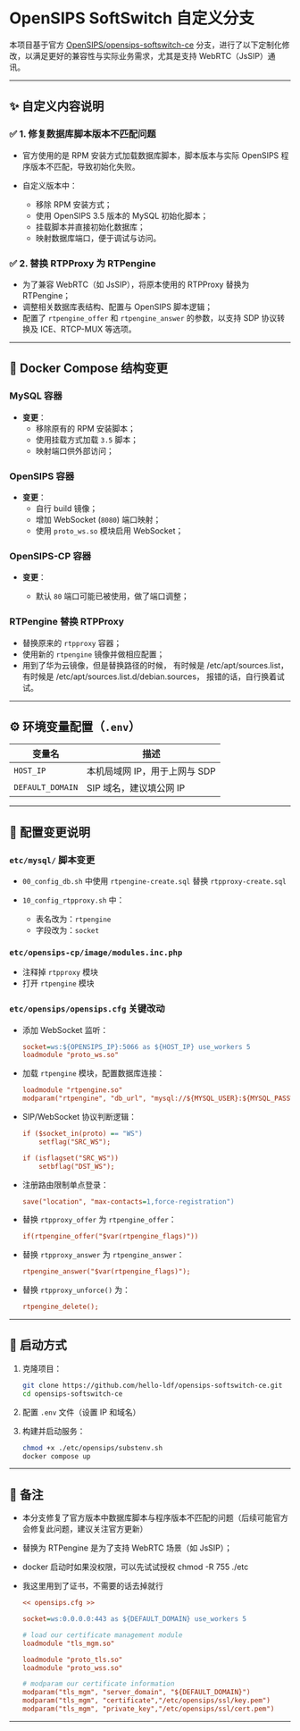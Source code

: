 # OpenSIPS SoftSwitch 自定义分支

本项目基于官方 [OpenSIPS/opensips-softswitch-ce](https://github.com/OpenSIPS/opensips-softswitch-ce) 分支，进行了以下定制化修改，以满足更好的兼容性与实际业务需求，尤其是支持 WebRTC（JsSIP）通讯。

---

## ✨ 自定义内容说明

### ✅ 1. 修复数据库脚本版本不匹配问题

* 官方使用的是 RPM 安装方式加载数据库脚本，脚本版本与实际 OpenSIPS 程序版本不匹配，导致初始化失败。
* 自定义版本中：

  * 移除 RPM 安装方式；
  * 使用 OpenSIPS 3.5 版本的 MySQL 初始化脚本；
  * 挂载脚本并直接初始化数据库；
  * 映射数据库端口，便于调试与访问。

### ✅ 2. 替换 RTPProxy 为 RTPengine

* 为了兼容 WebRTC（如 JsSIP），将原本使用的 RTPProxy 替换为 RTPengine；
* 调整相关数据库表结构、配置与 OpenSIPS 脚本逻辑；
* 配置了 `rtpengine_offer` 和 `rtpengine_answer` 的参数，以支持 SDP 协议转换及 ICE、RTCP-MUX 等选项。

---

## 🧱 Docker Compose 结构变更

### MySQL 容器

* **变更**：
  * 移除原有的 RPM 安装脚本；
  * 使用挂载方式加载 `3.5` 脚本；
  * 映射端口供外部访问；

### OpenSIPS 容器

* **变更**：
  * 自行 build 镜像；
  * 增加 WebSocket (`8080`) 端口映射；
  * 使用 `proto_ws.so` 模块启用 WebSocket；

### OpenSIPS-CP 容器

* **变更**：

  * 默认 `80` 端口可能已被使用，做了端口调整；

### RTPengine 替换 RTPProxy

* 替换原来的 `rtpproxy` 容器；
* 使用新的 `rtpengine` 镜像并做相应配置；
* 用到了华为云镜像，但是替换路径的时候，
  有时候是 /etc/apt/sources.list，
  有时候是 /etc/apt/sources.list.d/debian.sources，
  报错的话，自行换着试试。

---

## ⚙️ 环境变量配置（`.env`）

| 变量名              | 描述                 |
| ---------------- | ------------------ |
| `HOST_IP`        | 本机局域网 IP，用于上网与 SDP |
| `DEFAULT_DOMAIN` | SIP 域名，建议填公网 IP    |

---

## 🔧 配置变更说明

### `etc/mysql/` 脚本变更

* `00_config_db.sh` 中使用 `rtpengine-create.sql` 替换 `rtpproxy-create.sql`
* `10_config_rtpproxy.sh` 中：

  * 表名改为：`rtpengine`
  * 字段改为：`socket`

### `etc/opensips-cp/image/modules.inc.php`

* 注释掉 `rtpproxy` 模块
* 打开 `rtpengine` 模块

### `etc/opensips/opensips.cfg` 关键改动

* 添加 WebSocket 监听：

  ```cfg
  socket=ws:${OPENSIPS_IP}:5066 as ${HOST_IP} use_workers 5
  loadmodule "proto_ws.so"
  ```

* 加载 `rtpengine` 模块，配置数据库连接：

  ```cfg
  loadmodule "rtpengine.so"
  modparam("rtpengine", "db_url", "mysql://${MYSQL_USER}:${MYSQL_PASSWORD}@${MYSQL_IP}/${MYSQL_DATABASE}")
  ```

* SIP/WebSocket 协议判断逻辑：

  ```cfg
  if ($socket_in(proto) == "WS")
      setflag("SRC_WS");

  if (isflagset("SRC_WS"))
      setbflag("DST_WS");
  ```

* 注册路由限制单点登录：

  ```cfg
  save("location", "max-contacts=1,force-registration")
  ```

* 替换 `rtpproxy_offer` 为 `rtpengine_offer`：

  ```cfg
  if(rtpengine_offer("$var(rtpengine_flags)"))
  ```

* 替换 `rtpproxy_answer` 为 `rtpengine_answer`：

  ```cfg
  rtpengine_answer("$var(rtpengine_flags)");
  ```

* 替换 `rtpproxy_unforce()` 为：

  ```cfg
  rtpengine_delete();
  ```

---

## 🚀 启动方式

1. 克隆项目：

   ```bash
   git clone https://github.com/hello-ldf/opensips-softswitch-ce.git
   cd opensips-softswitch-ce
   ```

2. 配置 `.env` 文件（设置 IP 和域名）

3. 构建并启动服务：

   ```bash
   chmod +x ./etc/opensips/substenv.sh
   docker compose up
   ```

---

## 📌 备注

* 本分支修复了官方版本中数据库脚本与程序版本不匹配的问题（后续可能官方会修复此问题，建议关注官方更新）

* 替换为 RTPengine 是为了支持 WebRTC 场景（如 JsSIP）；

* docker 启动时如果没权限，可以先试试授权
  chmod -R 755 ./etc

* 我这里用到了证书，不需要的话去掉就行
  ```cfg
  << opensips.cfg >>
  
  socket=ws:0.0.0.0:443 as ${DEFAULT_DOMAIN} use_workers 5
  
  # load our certificate management module
  loadmodule "tls_mgm.so"
  
  loadmodule "proto_tls.so"
  loadmodule "proto_wss.so"
  
  # modparam our certificate information
  modparam("tls_mgm", "server_domain", "${DEFAULT_DOMAIN}")
  modparam("tls_mgm", "certificate","/etc/opensips/ssl/key.pem")
  modparam("tls_mgm", "private_key","/etc/opensips/ssl/cert.pem")
  
  ```

  

---

